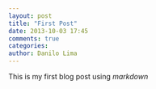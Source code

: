 ```yaml
---
layout: post
title: "First Post"
date: 2013-10-03 17:45
comments: true
categories:
author: Danilo Lima
---
```


This is my first blog post using *markdown*
